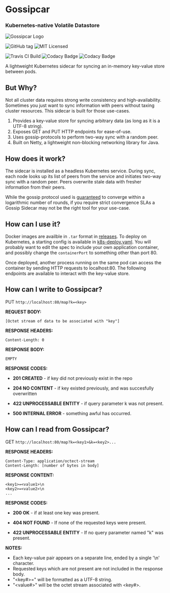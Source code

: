 # Gossipcar
### Kubernetes-native Volatile Datastore

![Gossipcar Logo](http://niftysoft.github.io/assets/gossipcar-logo.svg)

![GitHub tag](https://img.shields.io/github/tag/niftysoft/k8s-gossipcar.svg)
![MIT Licensed](https://img.shields.io/badge/license-MIT-blue.svg)

![Travis CI Build](https://travis-ci.org/NiftySoft/k8s-gossipcar.svg?branch=master)
![Codacy Badge](https://api.codacy.com/project/badge/Grade/090f054b569a4074864f3a9e260850b8)
![Codacy Badge](https://api.codacy.com/project/badge/Coverage/090f054b569a4074864f3a9e260850b8)




A lightweight Kubernetes sidecar for syncing  an in-memory key-value store between pods.

## But Why?

Not all cluster data requires strong write consistency and high-availability. Sometimes you
just want to sync information with peers without taxing cluster resources. This sidecar is
built for those use-cases.

1. Provides a key-value store for syncing arbitrary data (as long as it is a UTF-8 string).
1. Exposes GET and PUT HTTP endpoints for ease-of-use.
1. Uses gossip-protocols to perform two-way sync with a random peer.
1. Built on Netty, a lightweight non-blocking networking library for Java.

## How does it work?

The sidecar is installed as a headless Kubernetes service. During sync, each node looks up
its list of peers from the service and initiates two-way sync with a random peer. Peers 
overwrite stale data with fresher information from their peers.

While the gossip protocol used is [guaranteed](http://disi.unitn.it/~montreso/ds/papers/montresor17.pdf) 
to converge within a logarithmic number of rounds, if you require strict convergence SLAs
a Gossip Sidecar may not be the right tool for your use-case.

## How can I use it?

Docker images are availble in `.tar` format in [releases](https://github.com/NiftySoft/k8s-gossipcar/releases). 
To deploy on Kubernetes, a starting config is available in [k8s-deploy.yaml](https://github.com/NiftySoft/k8s-gossipcar/blob/master/k8s-deploy.yaml). 
You will probably want to edit the spec to include your own application container, and possibly change 
the `containerPort` to something other than port 80.

Once deployed, another process running on the same pod can access the container by sending HTTP requests
to localhost:80. The following endpoints are available to interact with the key-value store.

## How can I write to Gossipcar?

PUT `http://localhost:80/map?k=<key>`

**REQUEST BODY:**
```
[Octet stream of data to be associated with "key"]
```

**RESPONSE HEADERS:**
```
Content-Length: 0
```

**RESPONSE BODY:**
```
EMPTY
```

**RESPONSE CODES:**
 * **201 CREATED**    - if key did not previously exist in the repo
 * **204 NO CONTENT** - if key existed previously, and was succesfully overwritten
   
 * **422 UNPROCESSABLE ENTITY** - if query parameter k was not present.
   
 * **500 INTERNAL ERROR** - something awful has occurred.


## How can I read from Gossipcar?

GET `http://localhost:80/map?k=<key1>&k=<key2>...`

**RESPONSE HEADERS:**
```
Content-Type: application/octect-stream
Content-Length: [number of bytes in body]
```

**RESPONSE CONTENT:**
```
<key1>=<value1>\n
<key2>=<value2>\n
...
```

**RESPONSE CODES:**
 * **200 OK** - if at least one key was present.
   
 * **404 NOT FOUND**            - If none of the requested keys were present.
 * **422 UNPROCESSABLE ENTITY** - If no query parameter named "k" was present.

**NOTES:**
 * Each key-value pair appears on a separate line, ended by a single '\n' character.
 * Requested keys which are not present are not included in the response body.
 * "<key#>=" will be formatted as a UTF-8 string.
 * "<value#>" will be the octet stream associated with <key#>.

